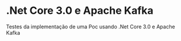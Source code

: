 # .Net Core 3.0 e Apache Kafka

Testes da implementação de uma Poc usando .Net Core 3.0 e Apache Kafka
